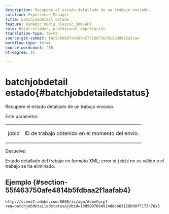 ```yaml
---
description: Recupere el estado detallado de un trabajo enviado.
solution: Experience Manager
title: batchjobdetail estado
feature: Dynamic Media Classic,SDK/API
role: Desarrollador, profesional empresarial
translation-type: tm+mt
source-git-commit: f6c97606d7a4209427316d7367013ad9585a5cae
workflow-type: tm+mt
source-wordcount: '55'
ht-degree: 1%

---
```



# batchjobdetail estado{#batchjobdetailedstatus}

Recupere el estado detallado de un trabajo enviado.

Este parámetro:

<table id="simpletable_9C379451927C4058834640377C0BD7A0"> 
 <tr class="strow"> 
  <td class="stentry"> <p> <span class="codeph"> jobid  </span> </p> </td> 
  <td class="stentry"> <p>ID de trabajo obtenido en el momento del envío. </p> </td> 
 </tr> 
</table>

Devuelve:

Estado detallado del trabajo en formato XML; error si `jobid` no es válido o el trabajo se ha eliminado.

## Ejemplo {#section-55f463750afe4814b5fdbaa2f1aafab4}

`http://scene7.adobe.com:8080/is/agm/AcmeCorp?req=batchjobdetailedstatus&jobid=1005907604914d8eb63126b98f7172n76a5`
